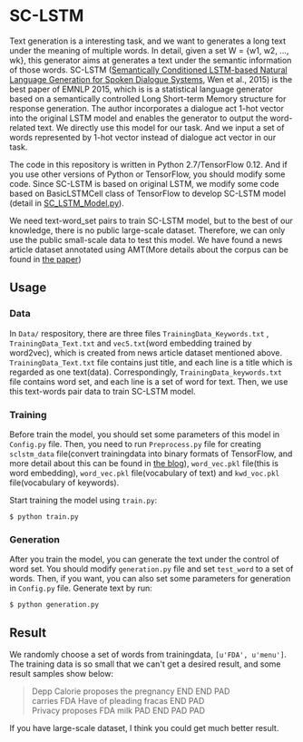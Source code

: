 # SC-LSTM
Text generation is a interesting task, and we want to generates a long text under the meaning of multiple words. In detail, given a set W = {w1, w2, ..., wk}, this generator aims at generates a text under the semantic information of those words. SC-LSTM ([Semantically Conditioned LSTM-based Natural Language Generation for Spoken Dialogue Systems](http://www.emnlp2015.org/proceedings/EMNLP/pdf/EMNLP199.pdf), Wen et al., 2015) is the best paper of EMNLP 2015, which is is a statistical language generator based on a semantically controlled Long Short-term Memory structure for response generation. The author incorporates a dialogue act 1-hot vector into the original LSTM model and enables the generator to output the word-related text. We directly use this model for our task. And we input a set of words represented by 1-hot vector instead of dialogue act vector in our task.

The code in this repository is written in Python 2.7/TensorFlow 0.12. And if you use other versions of Python or TensorFlow, you should modify some code. Since SC-LSTM is based on original LSTM, we modify some code based on BasicLSTMCell class of TensorFlow to develop SC-LSTM model (detail in [SC_LSTM_Model.py](https://github.com/hit-computer/SC-LSTM/blob/master/SC_LSTM_Model.py)). 

We need text-word_set pairs to train SC-LSTM model, but to the best of our knowledge, there is no public large-scale dataset. Therefore, we can only use the public small-scale data to test this model. We have found a news article dataset annotated using AMT(More details about the corpus can be found in [the paper](http://www.cs.cmu.edu/~lmarujo/publications/lmarujo_LREC_2012.pdf))

## Usage

### Data

In `Data/` respository, there are three files `TrainingData_Keywords.txt` , `TrainingData_Text.txt` and `vec5.txt`(word embedding trained by word2vec), which is created from news article dataset mentioned above. `TrainingData_Text.txt` file contains just title, and each line is a title which is regarded as one text(data). Correspondingly, `TrainingData_keywords.txt` file contains word set, and each line is a set of word for text. Then, we use this text-words pair data to train SC-LSTM model.

### Training

Before train the model, you should set some parameters of this model in `Config.py` file. Then, you need to run `Preprocess.py` file for creating `sclstm_data` file(convert trainingdata into binary formats of TensorFlow, and more detail about this can be found in [the blog](https://indico.io/blog/tensorflow-data-inputs-part1-placeholders-protobufs-queues/)), `word_vec.pkl` file(this is word embedding), `word_vec.pkl` file(vocabulary of text) and `kwd_voc.pkl` file(vocabulary of keywords). 

Start training the model using `train.py`:

```
$ python train.py
```

### Generation

After you train the model, you can generate the text under the control of word set. You should modify `generation.py` file and set `test_word` to a set of words. Then, if you want, you can also set some parameters for generation in `Config.py` file. Generate text by run:

```
$ python generation.py
```

## Result

We randomly choose a set of words from trainingdata, `[u'FDA', u'menu']`. The training data is so small that we can't get a desired result, and some result samples show below:

>Depp Calorie proposes the pregnancy END END PAD  
>carries FDA Have of pleading fracas END PAD  
>Privacy proposes FDA milk PAD END PAD PAD

If you have large-scale dataset, I think you could get much better result.
